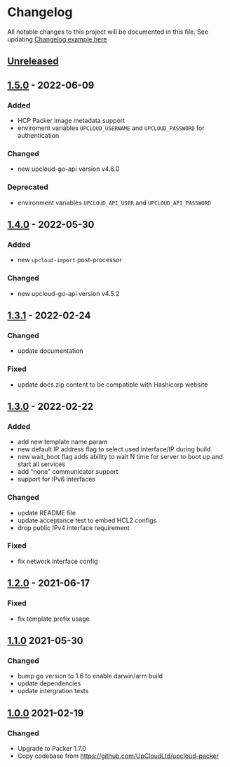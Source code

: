 # Changelog

All notable changes to this project will be documented in this file.
See updating [Changelog example here](https://keepachangelog.com/en/1.0.0/)

## [Unreleased]

## [1.5.0] - 2022-06-09

### Added
- HCP Packer image metadata support
- enviroment variables `UPCLOUD_USERNAME` and `UPCLOUD_PASSWORD` for authentication

### Changed
- new upcloud-go-api version v4.6.0

### Deprecated
- environment variables `UPCLOUD_API_USER` and `UPCLOUD_API_PASSWORD`

## [1.4.0] - 2022-05-30

### Added
- new `upcloud-import` post-processor

### Changed
- new upcloud-go-api version v4.5.2

## [1.3.1] - 2022-02-24

### Changed
- update documentation

### Fixed
- update docs.zip content to be compatible with Hashicorp website

## [1.3.0] - 2022-02-22

### Added
- add new template name param 
- new default IP address flag to select used interface/IP during build
- new wait_boot flag adds ability to wait N time for server to boot up and start all services
- add "none" communicator support
- support for IPv6 interfaces

### Changed
- update README file
- update acceptance test to embed HCL2 configs 
- drop public IPv4 interface requirement

### Fixed
- fix network interface config

## [1.2.0] - 2021-06-17

### Fixed
- fix template prefix usage

## [1.1.0] 2021-05-30

### Changed
- bump go version to 1.6 to enable darwin/arm build
- update dependencies
- update intergration tests

## [1.0.0] 2021-02-19

### Changed
- Upgrade to Packer 1.7.0
- Copy codebase from https://github.com/UpCloudLtd/upcloud-packer

[Unreleased]: https://github.com/UpCloudLtd/packer-plugin-upcloud/compare/v1.5.0...HEAD
[1.5.0]: https://github.com/UpCloudLtd/packer-plugin-upcloud/compare/v1.4.0...v1.5.0
[1.4.0]: https://github.com/UpCloudLtd/packer-plugin-upcloud/compare/v1.3.1...v1.4.0
[1.3.1]: https://github.com/UpCloudLtd/packer-plugin-upcloud/compare/v1.3.0...v1.3.1
[1.3.0]: https://github.com/UpCloudLtd/packer-plugin-upcloud/compare/v1.2.0...v1.3.0
[1.2.0]: https://github.com/UpCloudLtd/packer-plugin-upcloud/compare/v1.1.0...v1.2.0
[1.1.0]: https://github.com/UpCloudLtd/packer-plugin-upcloud/compare/v1.0.0...v1.1.0
[1.0.0]: https://github.com/UpCloudLtd/packer-plugin-upcloud/releases/tag/v1.0.0